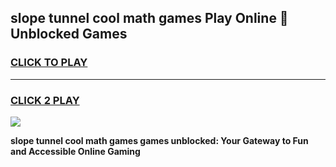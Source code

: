 
## slope tunnel cool math games Play Online 👋 Unblocked Games
<h3>
<a href="https://news.freeplayer.one?title=slope_tunnel_cool_math_games&ref=17CMG">CLICK TO PLAY</a></h3>
<hr>

<h3>
<a href="https://news.freeplayer.one?title=slope_tunnel_cool_math_games&ref=17CMG">CLICK 2 PLAY</a>
  
</h3>

<a href="https://news.freeplayer.one?title=slope_tunnel_cool_math_games&ref=17CMG/"><img src="https://clearcache.store/games.png"></a>


**slope tunnel cool math games games unblocked: Your Gateway to Fun and Accessible Online Gaming**
